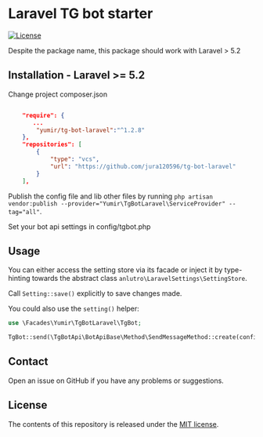 # Laravel TG bot starter

[![License](https://poser.pugx.org/anlutro/l4-settings/license.svg)](http://opensource.org/licenses/MIT)

Despite the package name, this package should work with Laravel > 5.2

## Installation - Laravel >= 5.2

Change project composer.json 
```json

    "require": {
       ...
        "yumir/tg-bot-laravel":"^1.2.8"
    },
    "repositories": [
        {
            "type": "vcs",
            "url": "https://github.com/jura120596/tg-bot-laravel"
        }
    ],
```
Publish the config file and lib other files by running `php artisan vendor:publish --provider="Yumir\TgBotLaravel\ServiceProvider" --tag="all"`. 

Set your bot api settings in config/tgbot.php

## Usage

You can either access the setting store via its facade or inject it by type-hinting towards the abstract class `anlutro\LaravelSettings\SettingStore`.

Call `Setting::save()` explicitly to save changes made.

You could also use the `setting()` helper:

```php
use \Facades\Yumir\TgBotLaravel\TgBot;

TgBot::send(\TgBotApi\BotApiBase\Method\SendMessageMethod::create(config('tgbot.dev_id'), 'Hello'));
```



## Contact

Open an issue on GitHub if you have any problems or suggestions.


## License

The contents of this repository is released under the [MIT license](http://opensource.org/licenses/MIT).
